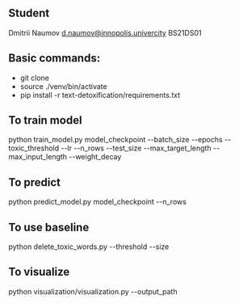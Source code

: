 ## Student
Dmitrii Naumov
d.naumov@innopolis.univercity
BS21DS01
## Basic commands:
* git clone 
* source ./venv/bin/activate
* pip install -r text-detoxification/requirements.txt
## To train model
python train_model.py model_checkpoint --batch_size --epochs --toxic_threshold --lr --n_rows --test_size --max_target_length --max_input_length --weight_decay
## To predict
python predict_model.py model_checkpoint --n_rows
## To use baseline
python delete_toxic_words.py --threshold --size
## To visualize
python visualization/visualization.py --output_path
